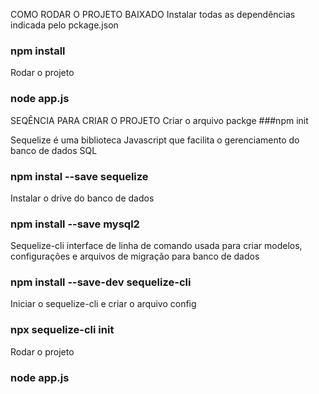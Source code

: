 COMO RODAR O PROJETO BAIXADO
Instalar todas as dependências indicada pelo pckage.json
### npm install

Rodar o projeto
### node app.js


SEQÊNCIA PARA CRIAR O PROJETO
Criar o arquivo packge
###npm init

Sequelize é uma biblioteca Javascript que facilita o gerenciamento do banco de dados SQL
### npm instal --save sequelize

Instalar o drive do banco de dados
### npm install --save mysql2

Sequelize-cli interface de linha de comando usada para criar modelos, configurações e arquivos de migração para banco de dados
### npm install --save-dev sequelize-cli

Iniciar o sequelize-cli e criar o arquivo config
### npx sequelize-cli init

Rodar o projeto
### node app.js